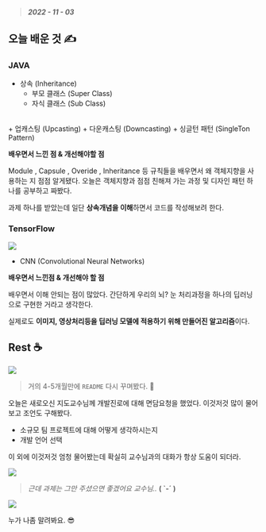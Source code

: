 

> ##### 2022 - 11 - 03

## 오늘 배운 것 ✍

### JAVA

 + 상속 (Inheritance)
   + 부모 클래스 (Super Class)
   + 자식 클래스 (Sub Class)
 <br>
 + 업캐스팅 (Upcasting)
 + 다운캐스팅 (Downcasting)
 + 싱글턴 패턴 (SingleTon Pattern)
 
**배우면서 느낀 점 & 개선해야할 점**

Module , Capsule , Overide , Inheritance 등 규칙들을 배우면서 왜 객체지향을 사용하는 지 점점 알게됐다.
오늘은 객체지향과 점점 친해져 가는 과정 및 디자인 패턴 하나를 공부하고 짜봤다.

과제 하나를 받았는데 일단 **상속개념을 이해**하면서 코드를 작성해보려 한다.

### TensorFlow

![](https://velog.velcdn.com/images/jaepal/post/05f12a4f-a4ca-4147-abd3-a1935caf4ae7/image.png)


+ CNN (Convolutional Neural Networks)
 
**배우면서 느낀점 & 개선해야 할 점**

배우면서 이해 안되는 점이 많았다. 간단하게 우리의 뇌? 눈 처리과정을 하나의 딥러닝으로 구현한 거라고 생각한다.

실제로도 **이미지, 영상처리등을 딥러닝 모델에 적용하기 위해 만들어진 알고리즘**이다.


## Rest ☕ 

![](https://velog.velcdn.com/images/jaepal/post/f0590687-b969-40b7-8618-fbfbc4516437/image.PNG)

>거의 4-5개월만에 `README` 다시 꾸며봤다. 🤤

오늘은 새로오신 지도교수님께 개발진로에 대해 면담요청을 했었다.
이것저것 많이 물어보고 조언도 구해봤다.

+ 소규모 팀 프로젝트에 대해 어떻게 생각하시는지
+ 개발 언어 선택

이 외에 이것저것 엄청 물어봤는데 확실히 교수님과의 대화가 항상 도움이 되더라.

![](https://velog.velcdn.com/images/jaepal/post/8321fdc1-036d-434a-b969-c6c7f1eb6b7c/image.jpg)

> _근데 과제는 그만 주셨으면 좋겠어요 교수님.._ **( `-´ )**

![](https://velog.velcdn.com/images/jaepal/post/7b2dccb1-ddfd-47df-831a-c61bbd0ee7ba/image.png)

누가 나좀 말려봐요. 😎
